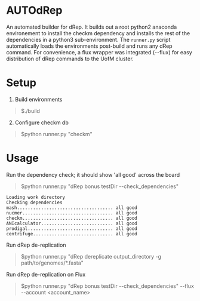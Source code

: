 # AUTOdRep
An automated builder for dRep.  It builds out a root python2 anaconda environement to install the checkm dependency and installs the rest of the dependencies in a python3 sub-environment.  The `runner.py` script automatically loads the environments post-build and runs any dRep command.  For convenience, a flux wrapper was integrated (--flux) for easy distribution of dRep commands to the UofM cluster.

# Setup
1. Build environments
> $./build

2. Configure checkm db
> $python runner.py "checkm"

# Usage
Run the dependency check; it should show 'all good' across the board
> $python runner.py "dRep bonus testDir --check_dependencies"
```
Loading work directory
Checking dependencies
mash.................................... all good
nucmer.................................. all good
checkm.................................. all good
ANIcalculator........................... all good
prodigal................................ all good
centrifuge.............................. all good
```

Run dRep de-replication
> $python runner.py "dRep dereplicate output_directory -g path/to/genomes/*.fasta"

Run dRep de-replication on Flux
> $python runner.py "dRep bonus testDir --check_dependencies" --flux --account \<account_name\>

